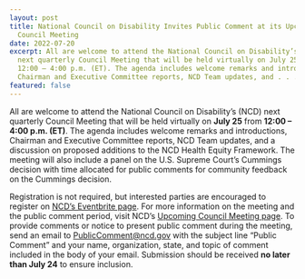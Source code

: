 ```yaml
---
layout: post
title: National Council on Disability Invites Public Comment at its Upcoming
  Council Meeting
date: 2022-07-20
excerpt: All are welcome to attend the National Council on Disability’s (NCD)
  next quarterly Council Meeting that will be held virtually on July 25 from
  12:00 – 4:00 p.m. (ET). The agenda includes welcome remarks and introductions,
  Chairman and Executive Committee reports, NCD Team updates, and . . .
featured: false
---
```

All are welcome to attend the National Council on Disability’s (NCD) next quarterly Council Meeting that will be held virtually on **July 25** from **12:00 – 4:00 p.m. (ET)**. The agenda includes welcome remarks and introductions, Chairman and Executive Committee reports, NCD Team updates, and a discussion on proposed additions to the NCD Health Equity Framework. The meeting will also include a panel on the U.S. Supreme Court’s Cummings decision with time allocated for public comments for community feedback on the Cummings decision.

Registration is not required, but interested parties are encouraged to register on [NCD’s Eventbrite page](https://nam10.safelinks.protection.outlook.com/?url=https%3A%2F%2Fwww.eventbrite.com%2Fe%2Fncd-quarterly-meeting-july-25-2022-tickets-382895730437&data=05%7C01%7Cbratta%40access-board.gov%7C63a9cf71710a416da28a08da6a4d5019%7Cfc6093f5e55e4f93b2cf26d0822201c9%7C0%7C0%7C637939177535740381%7CUnknown%7CTWFpbGZsb3d8eyJWIjoiMC4wLjAwMDAiLCJQIjoiV2luMzIiLCJBTiI6Ik1haWwiLCJXVCI6Mn0%3D%7C3000%7C%7C%7C&sdata=JPUtT7oou00ezkmS0cmb7ZwUo0JLvPbG7bcFJ77Hoyg%3D&reserved=0). For more information on the meeting and the public comment period, visit NCD’s [Upcoming Council Meeting page](https://nam10.safelinks.protection.outlook.com/?url=https%3A%2F%2Fncd.gov%2Fevents%2F2022%2Fupcoming-council-meeting&data=05%7C01%7Cbratta%40access-board.gov%7C63a9cf71710a416da28a08da6a4d5019%7Cfc6093f5e55e4f93b2cf26d0822201c9%7C0%7C0%7C637939177535740381%7CUnknown%7CTWFpbGZsb3d8eyJWIjoiMC4wLjAwMDAiLCJQIjoiV2luMzIiLCJBTiI6Ik1haWwiLCJXVCI6Mn0%3D%7C3000%7C%7C%7C&sdata=B06RGB9sodnTcn63xZX3hnvqjRiAQUDIOxsXt1qOJlk%3D&reserved=0). To provide comments or notice to present public comment during the meeting, send an email to [PublicComment@ncd.gov](mailto:PublicComment@ncd.gov) with the subject line “Public Comment” and your name, organization, state, and topic of comment included in the body of your email. Submission should be received **no later than July 24** to ensure inclusion.